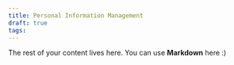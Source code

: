```yaml
---
title: Personal Information Management
draft: true
tags:
---
```

 
The rest of your content lives here. You can use **Markdown** here :)